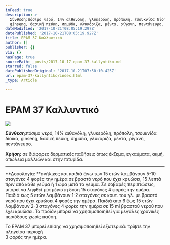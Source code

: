 ```yaml
---
inFeed: true
description: >-
  Σύνθεση:πόσιμο νερό, 14% αιθανόλη, γλυκερόλη, πρόπολη, τσουκνίδα δίοικα,
  ginseng, δασική πεύκη, σημύδα, γλυκόριζα, μέντα, ρίγανη, πεντάνευρο.
dateModified: '2017-10-21T08:05:19.297Z'
datePublished: '2017-10-21T08:05:19.927Z'
title: EPAM 37 Καλλυντικό
author: []
publisher: {}
via: {}
hasPage: true
sourcePath: _posts/2017-10-17-epam-37-kallyntiko.md
starred: false
datePublishedOriginal: '2017-10-21T07:50:10.425Z'
url: epam-37-kallyntiko/index.html
_type: Article

---
```

# EPAM 37 Καλλυντικό
![](https://the-grid-user-content.s3-us-west-2.amazonaws.com/a2426fc7-f551-4270-bc76-a595e128817e.jpg)

**Σύνθεση**:πόσιμο νερό, 14% αιθανόλη, γλυκερόλη, πρόπολη, τσουκνίδα δίοικα, ginseng, δασική πεύκη, σημύδα, γλυκόριζα, μέντα, ρίγανη, πεντάνευρο.

**Χρήση:** σε διάφορες δερματικές παθήσεις όπως έκζεμα, εγκαύματα, ακμή, απώλεια μαλλιών και στην πιτυρίδα.

---

**Δοσολογία: **ενήλικες και παιδιά άνω των 15 ετών λαμβάνουν 5-10 σταγόνες 4 φορές την ημέρα σε βραστό νερό που έχει κρυώσει, 15 λεπτά πριν από κάθε γεύμα ή 1 ώρα μετά το γεύμα. Σε σοβαρές περιπτώσεις, μπορεί να ληφθεί μία μέγιστη δόση 15 σταγόνες 4 φορές την ημέρα. Παιδιά έως 5 ετών λαμβάνουν 1-2 σταγόνες σε κουτ. του γλ. με βραστό νερό που έχει κρυώσει 4 φορές την ημέρα. Παιδιά από 6 έως 15 ετών λαμβάνουν 2-3 σταγόνες 4 φορές την ημέρα σε 15 ml βραστού νερού που έχει κρυώσει. Το προϊόν μπορεί να χρησιμοποιηθεί για μεγάλες χρονικές περιόδους χωρίς παύση.

Το EPAM 37 μπορεί επίσης να χρησιμοποιηθεί εξωτερικά: τρίψτε την πληγείσα περιοχή   
3 φορές την ημέρα.